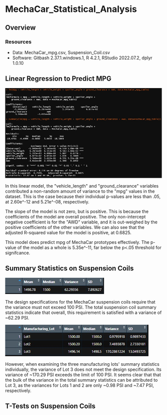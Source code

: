 # MechaCar_Statistical_Analysis
## Overview



### Resources
- Data: MechaCar_mpg.csv, Suspension_Coil.csv
- Software: Gitbash 2.37.1.windows.1, R 4.2.1, RStudio 2022.07.2, dplyr 1.0.10

## Linear Regression to Predict MPG

![Linear Regression to Predict MPG](https://github.com/tfish110/MechaCar_Statistical_Analysis/blob/main/Resources/Deliverable_1_regression.jpg)

In this linear model, the "vehicle_length" and "ground_clearance" variables contributed a non-random amount of variance to the "mpg" values in the dataset. This is the case because their individual p-values are less than .05, at 2.60e^-12 and 5.21e^-08, respectively.

The slope of the model is not zero, but is positive. This is because the coefficients of the model are overall positive. The only non-intercept negative coefficient is for the "AWD" variable, and it is out-weighed by the positive coefficients of the other variables. We can also see that the adjusted R-squared value for the model is positive, at 0.6825.

This model does predict mpg of MechaCar prototypes effectively. The p-value of the model as a whole is 5.35e^-11, far below the p<.05 threshold for signifcance.

## Summary Statistics on Suspension Coils

![Total Suspension Coil Summary Statistics](https://github.com/tfish110/MechaCar_Statistical_Analysis/blob/main/Resources/Deliverable_2_total_summary.jpg)

The design specifications for the MechaCar suspension coils require that the variance must not exceed 100 PSI. The total suspension coil summary statistics indicate that overall, this requirement is satisfied with a variance of ~62.29 PSI.

![Suspension Coil Summary Statistics by Manufacturing Lot](https://github.com/tfish110/MechaCar_Statistical_Analysis/blob/main/Resources/Deliverable_2_lot_summary.jpg)

However, when examining the three manufacturing lots' summary statistics individually, the variance of Lot 3 does not meet the design specification. Its variance of ~170.29 PSI exceeds the limit of 100 PSI. It seems clear that that the bulk of the variance in the total summary statistics can be attributed to Lot 3, as the variances for Lots 1 and 2 are only ~0.98 PSI and ~7.47 PSI, respectively.

## T-Tests on Suspension Coils
